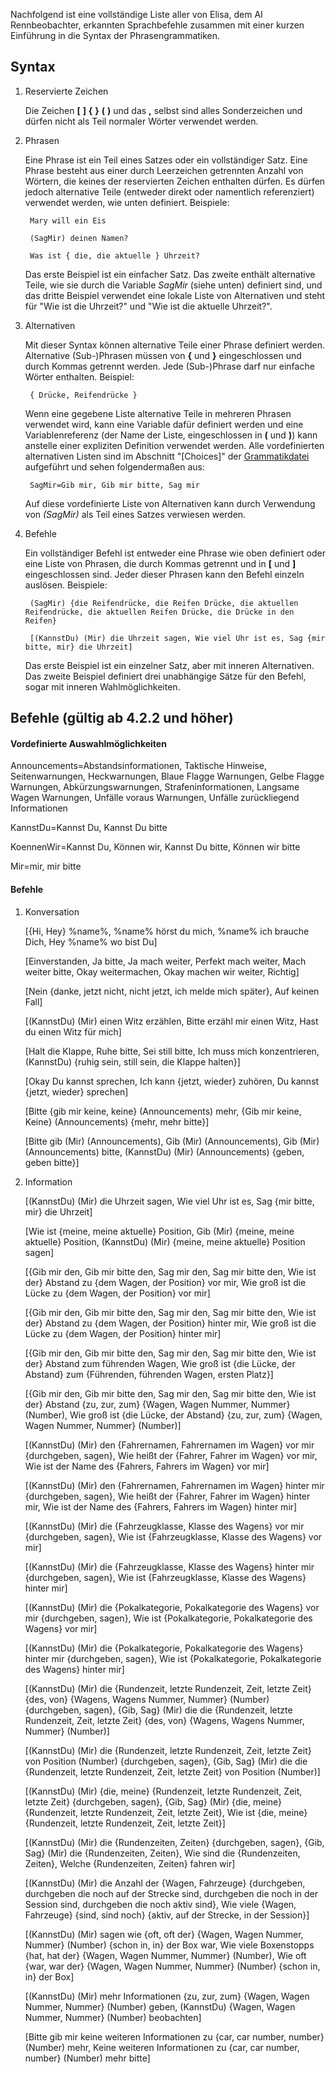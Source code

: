 Nachfolgend ist eine vollständige Liste aller von Elisa, dem AI Rennbeobachter, erkannten Sprachbefehle zusammen mit einer kurzen Einführung in die Syntax der Phrasengrammatiken.

## Syntax

1. Reservierte Zeichen

   Die Zeichen **[**  **]**  **{**  **}**  **(**  **)** und das **,** selbst sind alles Sonderzeichen und dürfen nicht als Teil normaler Wörter verwendet werden.
   
2. Phrasen

   Eine Phrase ist ein Teil eines Satzes oder ein vollständiger Satz. Eine Phrase besteht aus einer durch Leerzeichen getrennten Anzahl von Wörtern, die keines der reservierten Zeichen enthalten dürfen. Es dürfen jedoch alternative Teile (entweder direkt oder namentlich referenziert) verwendet werden, wie unten definiert. Beispiele:
   
		Mary will ein Eis

		(SagMir) deinen Namen?

		Was ist { die, die aktuelle } Uhrzeit?

   Das erste Beispiel ist ein einfacher Satz. Das zweite enthält alternative Teile, wie sie durch die Variable *SagMir* (siehe unten) definiert sind, und das dritte Beispiel verwendet eine lokale Liste von Alternativen und steht für "Wie ist die Uhrzeit?" und "Wie ist die aktuelle Uhrzeit?".


3. Alternativen

   Mit dieser Syntax können alternative Teile einer Phrase definiert werden. Alternative (Sub-)Phrasen müssen von **{** und **}** eingeschlossen und durch Kommas getrennt werden. Jede (Sub-)Phrase darf nur einfache Wörter enthalten. Beispiel:
   
		{ Drücke, Reifendrücke }

   Wenn eine gegebene Liste alternative Teile in mehreren Phrasen verwendet wird, kann eine Variable dafür definiert werden und eine Variablenreferenz (der Name der Liste, eingeschlossen in **(** und **)**) kann anstelle einer expliziten Definition verwendet werden. Alle vordefinierten alternativen Listen sind im Abschnitt "[Choices]" der [Grammatikdatei](https://github.com/SeriousOldMan/Simulator-Controller/blob/main/Sources/Assistants/Grammars/Choices.de) aufgeführt und sehen folgendermaßen aus:

		SagMir=Gib mir, Gib mir bitte, Sag mir

   Auf diese vordefinierte Liste von Alternativen kann durch Verwendung von *(SagMir)* als Teil eines Satzes verwiesen werden.

4. Befehle

   Ein vollständiger Befehl ist entweder eine Phrase wie oben definiert oder eine Liste von Phrasen, die durch Kommas getrennt und in **[** und **]** eingeschlossen sind. Jeder dieser Phrasen kann den Befehl einzeln auslösen. Beispiele:

		(SagMir) {die Reifendrücke, die Reifen Drücke, die aktuellen Reifendrücke, die aktuellen Reifen Drücke, die Drücke in den Reifen}
		
		[(KannstDu) (Mir) die Uhrzeit sagen, Wie viel Uhr ist es, Sag {mir bitte, mir} die Uhrzeit]

   Das erste Beispiel ist ein einzelner Satz, aber mit inneren Alternativen. Das zweite Beispiel definiert drei unabhängige Sätze für den Befehl, sogar mit inneren Wahlmöglichkeiten.

## Befehle (gültig ab 4.2.2 und höher)

#### Vordefinierte Auswahlmöglichkeiten

Announcements=Abstandsinformationen, Taktische Hinweise, Seitenwarnungen, Heckwarnungen, Blaue Flagge Warnungen, Gelbe Flagge Warnungen, Abkürzungswarnungen, Strafeninformationen, Langsame Wagen Warnungen, Unfälle voraus Warnungen, Unfälle zurückliegend Informationen

KannstDu=Kannst Du, Kannst Du bitte

KoennenWir=Kannst Du, Können wir, Kannst Du bitte, Können wir bitte

Mir=mir, mir bitte

#### Befehle

1.  Konversation

	[{Hi, Hey} %name%, %name% hörst du mich, %name% ich brauche Dich, Hey %name% wo bist Du]

	[Einverstanden, Ja bitte, Ja mach weiter, Perfekt mach weiter, Mach weiter bitte, Okay weitermachen, Okay machen wir weiter, Richtig]

	[Nein {danke, jetzt nicht, nicht jetzt, ich melde mich später}, Auf keinen Fall]

	[(KannstDu) (Mir) einen Witz erzählen, Bitte erzähl mir einen Witz, Hast du einen Witz für mich]

	[Halt die Klappe, Ruhe bitte, Sei still bitte, Ich muss mich konzentrieren, (KannstDu) {ruhig sein, still sein, die Klappe halten}]

	[Okay Du kannst sprechen, Ich kann {jetzt, wieder} zuhören, Du kannst {jetzt, wieder} sprechen]

	[Bitte {gib mir keine, keine} (Announcements) mehr, {Gib mir keine, Keine} (Announcements) {mehr, mehr bitte}]

	[Bitte gib (Mir) (Announcements), Gib (Mir) (Announcements), Gib (Mir) (Announcements) bitte, (KannstDu) (Mir) (Announcements) {geben, geben bitte}]

2.  Information

	[(KannstDu) (Mir) die Uhrzeit sagen, Wie viel Uhr ist es, Sag {mir bitte, mir} die Uhrzeit]

	[Wie ist {meine, meine aktuelle} Position, Gib (Mir) {meine, meine aktuelle} Position, (KannstDu) (Mir) {meine, meine aktuelle} Position sagen]

	[{Gib mir den, Gib mir bitte den, Sag mir den, Sag mir bitte den, Wie ist der} Abstand zu {dem Wagen, der Position} vor mir, Wie groß ist die Lücke zu {dem Wagen, der Position} vor mir]

	[{Gib mir den, Gib mir bitte den, Sag mir den, Sag mir bitte den, Wie ist der} Abstand zu {dem Wagen, der Position} hinter mir, Wie groß ist die Lücke zu {dem Wagen, der Position} hinter mir]

	[{Gib mir den, Gib mir bitte den, Sag mir den, Sag mir bitte den, Wie ist der} Abstand zum führenden Wagen, Wie groß ist {die Lücke, der Abstand} zum {Führenden, führenden Wagen, ersten Platz}]
	
	[{Gib mir den, Gib mir bitte den, Sag mir den, Sag mir bitte den, Wie ist der} Abstand {zu, zur, zum} {Wagen, Wagen Nummer, Nummer} (Number), Wie groß ist {die Lücke, der Abstand} {zu, zur, zum} {Wagen, Wagen Nummer, Nummer} (Number)]
	
	[(KannstDu) (Mir) den {Fahrernamen, Fahrernamen im Wagen} vor mir {durchgeben, sagen}, Wie heißt der {Fahrer, Fahrer im Wagen} vor mir, Wie ist der Name des {Fahrers, Fahrers im Wagen} vor mir]

	[(KannstDu) (Mir) den {Fahrernamen, Fahrernamen im Wagen} hinter mir {durchgeben, sagen}, Wie heißt der {Fahrer, Fahrer im Wagen} hinter mir, Wie ist der Name des {Fahrers, Fahrers im Wagen} hinter mir]

	[(KannstDu) (Mir) die {Fahrzeugklasse, Klasse des Wagens} vor mir {durchgeben, sagen}, Wie ist {Fahrzeugklasse, Klasse des Wagens} vor mir]

	[(KannstDu) (Mir) die {Fahrzeugklasse, Klasse des Wagens} hinter mir {durchgeben, sagen}, Wie ist {Fahrzeugklasse, Klasse des Wagens} hinter mir]

	[(KannstDu) (Mir) die {Pokalkategorie, Pokalkategorie des Wagens} vor mir {durchgeben, sagen}, Wie ist {Pokalkategorie, Pokalkategorie des Wagens} vor mir]

	[(KannstDu) (Mir) die {Pokalkategorie, Pokalkategorie des Wagens} hinter mir {durchgeben, sagen}, Wie ist {Pokalkategorie, Pokalkategorie des Wagens} hinter mir]

	[(KannstDu) (Mir) die {Rundenzeit, letzte Rundenzeit, Zeit, letzte Zeit} {des, von} {Wagens, Wagens Nummer, Nummer} (Number) {durchgeben, sagen}, {Gib, Sag} (Mir) die die {Rundenzeit, letzte Rundenzeit, Zeit, letzte Zeit} {des, von} {Wagens, Wagens Nummer, Nummer} (Number)]

	[(KannstDu) (Mir) die {Rundenzeit, letzte Rundenzeit, Zeit, letzte Zeit} von Position (Number) {durchgeben, sagen}, {Gib, Sag} (Mir) die die {Rundenzeit, letzte Rundenzeit, Zeit, letzte Zeit} von Position (Number)]

	[(KannstDu) (Mir) {die, meine} {Rundenzeit, letzte Rundenzeit, Zeit, letzte Zeit} {durchgeben, sagen}, {Gib, Sag} (Mir) {die, meine} {Rundenzeit, letzte Rundenzeit, Zeit, letzte Zeit}, Wie ist {die, meine} {Rundenzeit, letzte Rundenzeit, Zeit, letzte Zeit}]

	[(KannstDu) (Mir) die {Rundenzeiten, Zeiten} {durchgeben, sagen}, {Gib, Sag} (Mir) die {Rundenzeiten, Zeiten}, Wie sind die {Rundenzeiten, Zeiten}, Welche {Rundenzeiten, Zeiten} fahren wir]
	
	[(KannstDu) (Mir) die Anzahl der {Wagen, Fahrzeuge} {durchgeben, durchgeben die noch auf der Strecke sind, durchgeben die noch in der Session sind, durchgeben die noch aktiv sind}, Wie viele {Wagen, Fahrzeuge} {sind, sind noch} {aktiv, auf der Strecke, in der Session}]
	
	[(KannstDu) (Mir) sagen wie {oft, oft der} {Wagen, Wagen Nummer, Nummer} (Number) {schon in, in} der Box war, Wie viele Boxenstopps {hat, hat der} {Wagen, Wagen Nummer, Nummer} (Number), Wie oft {war, war der} {Wagen, Wagen Nummer, Nummer} (Number) {schon in, in} der Box]
	
	[(KannstDu) (Mir) mehr Informationen {zu, zur, zum} {Wagen, Wagen Nummer, Nummer} (Number) geben, (KannstDu) {Wagen, Wagen Nummer, Nummer} (Number) beobachten]
	
	[Bitte gib mir keine weiteren Informationen zu {car, car number, number} (Number) mehr, Keine weiteren Informationen zu {car, car number, number} (Number) mehr bitte]